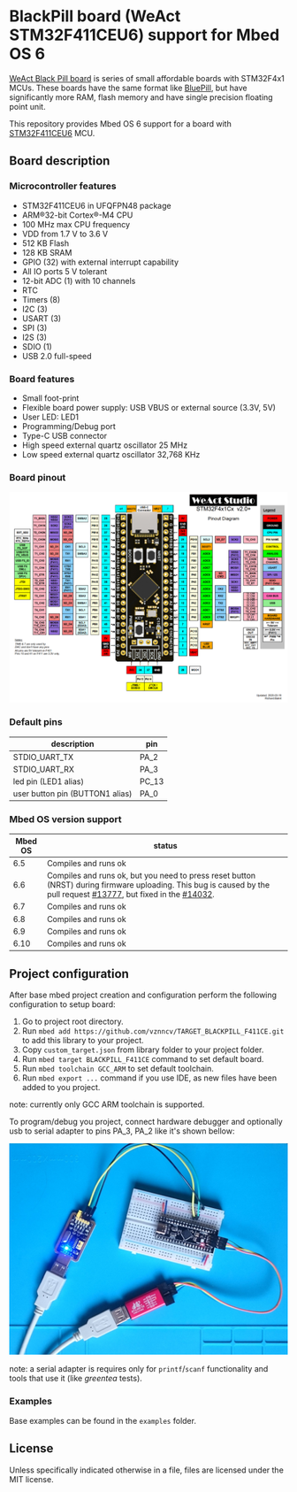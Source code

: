 # BlackPill board (WeAct STM32F411CEU6) support for Mbed OS 6

[WeAct Black Pill board](https://github.com/WeActTC/MiniF4-STM32F4x1) is series of small affordable boards with STM32F4x1 MCUs.
These boards have the same format like [BluePill](https://stm32duinoforum.com/forum/wiki_subdomain/index_title_Blue_Pill.html),
but have significantly more RAM, flash memory and have single precision floating point unit.

This repository provides Mbed OS 6 support for a board with [STM32F411CEU6](https://www.st.com/en/microcontrollers-microprocessors/stm32f411ce.html) MCU.

## Board description

### Microcontroller features

* STM32F411CEU6 in UFQFPN48 package
* ARM®32-bit Cortex®-M4 CPU
* 100 MHz max CPU frequency
* VDD from 1.7 V to 3.6 V
* 512 KB Flash
* 128 KB SRAM
* GPIO (32) with external interrupt capability
* All IO ports 5 V tolerant
* 12-bit ADC (1) with 10 channels
* RTC
* Timers (8)
* I2C (3)
* USART (3)
* SPI (3)
* I2S (3)
* SDIO (1)  
* USB 2.0 full-speed

### Board features

* Small foot-print
* Flexible board power supply: USB VBUS or external source (3.3V, 5V)
* User LED: LED1
* Programming/Debug port
* Type-C USB connector
* High speed external quartz oscillator 25 MHz
* Low speed external quartz oscillator 32,768 KHz

### Board pinout

![Board pintout](docs/STM32F4x1_PinoutDiagram_RichardBalint.png)

### Default pins

| description | pin |
|---|---|
| STDIO_UART_TX | PA_2 |
| STDIO_UART_RX | PA_3 |
| led pin (LED1 alias) | PC_13 |
| user button pin (BUTTON1 alias) | PA_0 |

### Mbed OS version support

| Mbed OS | status |
|---|---|
| 6.5 | Compiles and runs ok |
| 6.6 | Compiles and runs ok, but you need to press reset button (NRST) during firmware uploading. This bug is caused by the pull request [#13777](https://github.com/ARMmbed/mbed-os/pull/13777), but fixed in the [#14032](https://github.com/ARMmbed/mbed-os/pull/14032). |
| 6.7 | Compiles and runs ok |
| 6.8 | Compiles and runs ok |
| 6.9 | Compiles and runs ok |
| 6.10 | Compiles and runs ok |

## Project configuration

After base mbed project creation and configuration perform the following configuration to setup board:

1. Go to project root directory.
2. Run `mbed add https://github.com/vznncv/TARGET_BLACKPILL_F411CE.git` to add this library to your project.
3. Copy `custom_target.json` from library folder to your project folder.
4. Run `mbed target BLACKPILL_F411CE` command to set default board.
5. Run `mbed toolchain GCC_ARM` to set default toolchain.
6. Run `mbed export ...` command if you use IDE, as new files have been added to you project.

note: currently only GCC ARM toolchain is supported.

To program/debug you project, connect hardware debugger and optionally usb to serial adapter to
pins PA_3, PA_2 like it's shown bellow:
   
![Board connection](docs/debugger_connection.jpg)
   
note: a serial adapter is requires only for `printf`/`scanf` functionality and tools that use it (like *greentea* tests).

### Examples

Base examples can be found in the `examples` folder.

## License

Unless specifically indicated otherwise in a file, files are licensed under the MIT license.
